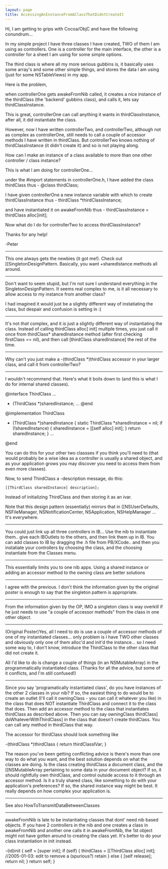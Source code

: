 ```yaml
---
layout: page
title: AccessingAnInstanceFromAClassThatDidntCreateIt
---
```


Hi, I am getting to grips with Cocoa/ObjC and have the following conundrum...

In my simple project I have three classes I have created, TWO of them I am using as controllers. One is a controller for the main interface, the other is a controller for a sheet I am using for some simple options.

The third class is where all my more serious gubbins is, it basically uses some array's and some other simple things, and stores the data I am using (just for some NSTableViews) in my app.

Here is the problem,

when controllerOne gets awakeFromNib called, it creates a nice instance of the thirdClass (the 'backend' gubbins class), and calls it, lets say thirdClassInstance.

This is great, controllerOne can call anything it wants in thirdClassInstance, after all, it did instantiate the class.

However, now I have written controllerTwo, and controllerTwo, although not as complex as controllerOne, still needs to call a couple of accessor methods I have written in thirdClass. But controllerTwo knows nothing of thirdClassInstance (it didn't create it) and so is not playing along.

How can I make an instance of a class available to more than one other controller / class instance?

This is what I am doing for controllerOne...

under the #import statements in controllerOne.h, I have added the class thirdClass thus -    @class thirdClass;

I have given controllerOne a new instance variable with which to create thirdClassInstance thus -     thirdClass *thirdClassInstance;

and have instantiated it on awakeFromNib thus -     thirdClassInstance = thirdClass alloc]init];

Now what do I do for controllerTwo to access thirdClassInstance?

Thanks for any help!

-Peter

----

This one always gets the newbies (it got me!). Check out [[SingletonDesignPattern. Basically, you want +sharedIstance methods all around.

----

Don't want to seem stupid, but I'm not sure I understand everything in the SingletonDesignPattern. It seems real complex to me, is it all necessary to allow access to my instance from another class? 

I had imagined it would just be a slightly different way of instatiating the class, but despair and confusion is setting in :(

----

It's not *that* complex, and it *is* just a slightly different way of instantiating the class. Instead of calling thirdClass alloc] init] multiple times, you just call it once from thirdClass* sharedInstance method (after first checking firstClass == nil), and then call [thirdClass sharedInstance] the rest of the time.

----

Why can't you just make a     -(thirdClass *)thirdClass accessor in your larger class, and call it from controllerTwo?

----

I wouldn't recommend that. Here's what it boils down to (and this is what I do for internal shared classes).

    
 @interface ThirdClass
 ...
 + (ThirdClass *)sharedInstance;
 ...
 @end
 
 @implementation ThirdClass
 
 + (ThirdClass *)sharedInstance {
     static ThirdClass *sharedInstance = nil;
     if (!sharedInstance) {
         sharedInstance = [[self alloc] init];
     }
     return sharedInstance;
 }
 ...
 
 @end


You can do this for your other two classses if you think you'll need to (that would probably be a wise idea as a controller is usually a shared object, and as your application grows you may discover you need to access them from even more classes).

Now, to send ThirdClass a -description message, do this:

    [[ThirdClass sharedInstance] description];

Instead of initializing ThirdClass and then storing it as an ivar.

Note that this design pattern (essentially) mirrors that in [[NSUserDefaults, NSFileManager, NSNotificationCenter, NSApplication, NSHelpManager ... It's everywhere.

----
You could just link up all three controllers in IB...
Use the nib to instantiate them.. give each IBOutlets to the others, and then link them up in IB.
You can add classes to IB by dragging the .h file from PB/XCode.. and then you instatiate your controllers by choosing the class, and the choosing instantiate from the Classes menu.

----
This essentially limits you to one nib apps. Using a shared instance or adding an accessor method to the owning class are better solutions

----
I agree with the previous.  I don't think the information given by the original poster is enough to say that the singleton pattern is appropriate.

----
From the information given by the OP, IMO a singleton class is way overkill if he just needs to use "a couple of accessor methods" from the class in one other object.

----
(Original Poster)Yes, all I need to do is use a couple of accessor methods of one of my instantiated classes... only problem is I have TWO other classes and obviously only one of them alloc'd and init'd the instance... so I need some way to, I don't know, introduce the ThirdClass to the other class that did not create it.

All I'd like to do is change a couple of things (in an NSMutableArray) in the programmatically instantiated class. (Thanks for all the advice, but some of it conflicts, and I'm still confused!)

----

Since you say 'programatically instantiated class', do you have instances of the other 2 classes in your nib? If so, the easiest thing to do would be to create an outlet (I'll call it owningClass - you can call it whatever you like) in the class that does NOT instantiate ThirdClass and connect it to the class that does. Then add an accessor method to the class that instantiates thirdClass as described above. Then you can say 
    owningClass thirdClass] doWhateverWithThirdClass] in the class that doesn't create thirdClass. You can call any method in thirdClass that way.

The accessor for thirdClass should look something like

    
 -(thirdClass *)thirdClass
 {
     return thirdClassIVar;
 }


The reason you've been getting conflicting advice is there's more than one way to do what you want, and the best solution depends on what the classes are doing. Is the class creating thirdClass a document class, and the [[NSMutableArray pertaining to some data in your document object? If so, it should rightfully own thirdClass, and control outside access to it through an accessor method. Is it a truly shared class, like something to do with your application's preferences? If so, the shared instance way might be best. It really depends on how complex your application is.

----

See also HowToTransmitDataBetweenClasses

----
awakeFromNib is late to be instantiating classes that dont' need nib based objects. If you have 2 controllers in the nib and one creates a class in awakeFromNib and another one calls it in awakeFromNib, the 1st object might not have gotten around to creating the class yet. It's better to do your class instantiation in init instead.

    
 -(id)init
 {
   self = [super init];
   if (self)
   {
     thirdClass = [[ThirdClass alloc] init]; //2005-01-03: edit to remove a (spurious?) retain
   }
   else
   {
     [self release];
     return nil;
   }
   return self;
 }

